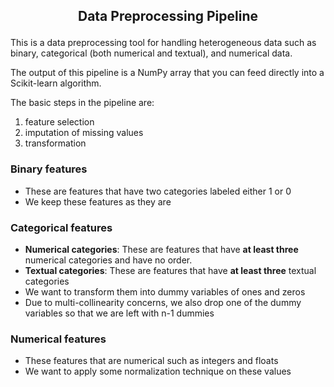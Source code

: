 ## <p align="center">Data Preprocessing Pipeline</p>

This is a data preprocessing tool for handling heterogeneous data such as binary, categorical (both numerical and textual), and numerical data.

The output of this pipeline is a NumPy array that you can feed directly into a Scikit-learn algorithm.

The basic steps in the pipeline are:

 1. feature selection
 2. imputation of missing values
 3. transformation

### Binary features

- These are features that have two categories labeled either 1 or 0
- We keep these features as they are

### Categorical features

- **Numerical categories**: These are features that have **at least three** numerical categories and have no order.
- **Textual categories**: These are features that have **at least three** textual categories
- We want to transform them into dummy variables of ones and zeros
- Due to multi-collinearity concerns, we also drop one of the dummy variables so that we are left with n-1 dummies

### Numerical features

- These features that are numerical such as integers and floats
- We want to apply some normalization technique on these values

